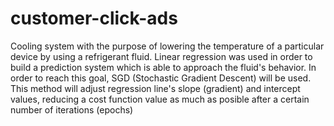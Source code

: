 # customer-click-ads
Cooling system with the purpose of lowering the temperature of a particular device by using a refrigerant fluid.
Linear regression was used in order to build a prediction system which is able to approach the fluid's behavior.
In order to reach this goal, SGD (Stochastic Gradient Descent) will be used. This method will adjust regression line's slope (gradient) and intercept values, reducing a cost function value as much as posible after a certain number of iterations (epochs)
